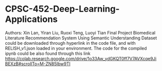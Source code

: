 # CPSC-452-Deep-Learning-Applications
Authors: Xin Lan, Yiran Liu, Ruoxi Teng, Luoyi Tian
Final Project Biomedical Literature Recommendation System Using Semantic Understanding
Dataset could be downloaded through hyperlink in the code file, and with RELISH_v1.json loaded in your environment.
The code for the compiled ipynb could be also found through this link https://colab.research.google.com/drive/1o33Aw_ydGKQT0ff7V7AVXcqe9JiBEXzB#scrollTo=M-ZN85Ibw9TI
